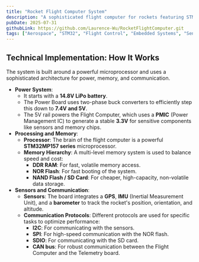 ```yaml
---
title: "Rocket Flight Computer System"
description: "A sophisticated flight computer for rockets featuring STM32MP1 processor, multi-level memory hierarchy, and comprehensive sensor integration."
pubDate: 2025-07-31
githubLink: https://github.com/Laurence-Wu/RocketFlightComputer.git
tags: ["Aerospace", "STM32", "Flight Control", "Embedded Systems", "Sensors", "Real-time Systems"]
---
```


## Technical Implementation: How It Works

The system is built around a powerful microprocessor and uses a sophisticated architecture for power, memory, and communication.

- **Power System**:
  - It starts with a **14.8V LiPo battery**.
  - The Power Board uses two-phase buck converters to efficiently step this down to **7.4V and 5V**.
  - The 5V rail powers the Flight Computer, which uses a **PMIC** (Power Management IC) to generate a stable **3.3V** for sensitive components like sensors and memory chips.
- **Processing and Memory**:
  - **Processor**: The brain of the flight computer is a powerful **STM32MP157 series** microprocessor.
  - **Memory Hierarchy**: A multi-level memory system is used to balance speed and cost:
    - **DDR RAM**: For fast, volatile memory access.
    - **NOR Flash**: For fast booting of the system.
    - **NAND Flash / SD Card**: For cheaper, high-capacity, non-volatile data storage.
- **Sensors and Communication**:
  - **Sensors**: The board integrates a **GPS**, **IMU** (Inertial Measurement Unit), and a **barometer** to track the rocket's position, orientation, and altitude.
  - **Communication Protocols**: Different protocols are used for specific tasks to optimize performance:
    - **I2C**: For communicating with the sensors.
    - **SPI**: For high-speed communication with the NOR flash.
    - **SDIO**: For communicating with the SD card.
    - **CAN bus**: For robust communication between the Flight Computer and the Telemetry board.
